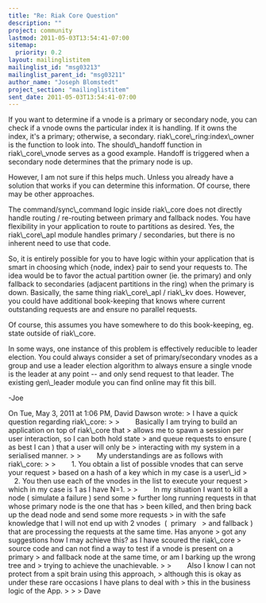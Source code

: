 ```yaml
---
title: "Re: Riak Core Question"
description: ""
project: community
lastmod: 2011-05-03T13:54:41-07:00
sitemap:
  priority: 0.2
layout: mailinglistitem
mailinglist_id: "msg03213"
mailinglist_parent_id: "msg03211"
author_name: "Joseph Blomstedt"
project_section: "mailinglistitem"
sent_date: 2011-05-03T13:54:41-07:00
---
```



If you want to determine if a vnode is a primary or secondary node,
you can check if a vnode owns the particular index it is handling. If
it owns the index, it's a primary; otherwise, a secondary.
riak\\_core\\_ring:index\\_owner is the function to look into. The
should\\_handoff function in riak\\_core\\_vnode serves as a good example.
Handoff is triggered when a secondary node determines that the primary
node is up.

However, I am not sure if this helps much. Unless you already have a
solution that works if you can determine this information. Of course,
there may be other approaches.

The command/sync\\_command logic inside riak\\_core does not directly
handle routing / re-routing between primary and fallback nodes. You
have flexibility in your application to route to partitions as
desired. Yes, the riak\\_core\\_apl module handles primary / secondaries,
but there is no inherent need to use that code.

So, it is entirely possible for you to have logic within your
application that is smart in choosing which {node, index} pair to send
your requests to. The idea would be to favor the actual partition
owner (ie. the primary) and only fallback to secondaries (adjacent
partitions in the ring) when the primary is down. Basically, the same
thing riak\\_core\\_apl / riak\\_kv does. However, you could have additional
book-keeping that knows where current outstanding requests are and
ensure no parallel requests.

Of course, this assumes you have somewhere to do this book-keeping,
eg. state outside of riak\\_core.

In some ways, one instance of this problem is effectively reducible to
leader election. You could always consider a set of primary/secondary
vnodes as a group and use a leader election algorithm to always ensure
a single vnode is the leader at any point -- and only send request to
that leader. The existing gen\\_leader module you can find online may
fit this bill.

-Joe

On Tue, May 3, 2011 at 1:06 PM, David Dawson  wrote:
&gt; I have a quick question regarding riak\\_core:
&gt;
&gt;        Basically I am trying to build an application on top of riak\\_core that 
&gt; allows me to spawn a session per user interaction, so I can both hold state 
&gt; and queue requests to ensure ( as best I can ) that a user will only be 
&gt; interacting with my system in a serialised manner.
&gt;
&gt;        My understandings are as follows with riak\\_core:
&gt;
&gt;        1. You obtain a list of possible vnodes that can serve your request 
&gt; based on a hash of a key which in my case is a user\\_id
&gt;        2. You then use each of the vnodes in the list to execute your request 
&gt; which in my case is 1 as I have N=1.
&gt;
&gt;        In my situation I want to kill a node ( simulate a failure ) send some 
&gt; further long running requests in that whose primary node is the one that has 
&gt; been killed, and then bring back up the dead node and send some more requests 
&gt; in with the safe knowledge that I will not end up with 2 vnodes  (  primary  
&gt; and fallback ) that are processing the requests at the same time. Has anyone 
&gt; got any suggestions how I may achieve this? as I have scoured the riak\\_core 
&gt; source code and can not find a way to test if a vnode is present on a primary 
&gt; and fallback node at the same time, or am I barking up the wrong tree and 
&gt; trying to achieve the unachievable.
&gt;
&gt;        Also I know I can not protect from a spit brain using this approach, 
&gt; although this is okay as under these rare occasions I have plans to deal with 
&gt; this in the business logic of the App.
&gt;
&gt;
&gt; Dave

